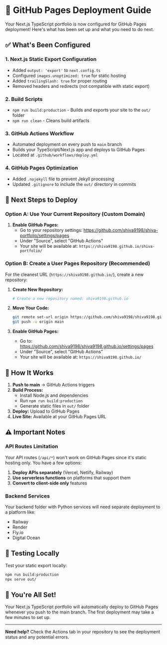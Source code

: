 # 🚀 GitHub Pages Deployment Guide

Your Next.js TypeScript portfolio is now configured for GitHub Pages deployment! Here's what has been set up and what you need to do next.

## ✅ What's Been Configured

### 1. **Next.js Static Export Configuration**
- Added `output: 'export'` to `next.config.ts`
- Configured `images.unoptimized: true` for static hosting
- Added `trailingSlash: true` for proper routing
- Removed headers and redirects (not compatible with static export)

### 2. **Build Scripts**
- `npm run build:production` - Builds and exports your site to the `out/` folder
- `npm run clean` - Cleans build artifacts

### 3. **GitHub Actions Workflow**
- Automated deployment on every push to `main` branch
- Builds your TypeScript/Next.js app and deploys to GitHub Pages
- Located at `.github/workflows/deploy.yml`

### 4. **GitHub Pages Optimization**
- Added `.nojekyll` file to prevent Jekyll processing
- Updated `.gitignore` to include the `out/` directory in commits

## 🎯 Next Steps to Deploy

### Option A: Use Your Current Repository (Custom Domain)

1. **Enable GitHub Pages:**
   - Go to your repository settings: https://github.com/shiva9198/shiva-portfolio/settings/pages
   - Under "Source", select "GitHub Actions"
   - Your site will be available at: `https://shiva9198.github.io/shiva-portfolio/`

### Option B: Create a User Pages Repository (Recommended)

For the cleanest URL (`https://shiva9198.github.io/`), create a new repository:

1. **Create New Repository:**
   ```bash
   # Create a new repository named: shiva9198.github.io
   ```

2. **Move Your Code:**
   ```bash
   git remote set-url origin https://github.com/shiva9198/shiva9198.github.io.git
   git push -u origin main
   ```

3. **Enable GitHub Pages:**
   - Go to: https://github.com/shiva9198/shiva9198.github.io/settings/pages
   - Under "Source", select "GitHub Actions"
   - Your site will be available at: `https://shiva9198.github.io/`

## 🔧 How It Works

1. **Push to main** → GitHub Actions triggers
2. **Build Process:**
   - Install Node.js and dependencies
   - Run `npm run build:production`
   - Generate static files in `out/` folder
3. **Deploy:** Upload to GitHub Pages
4. **Live Site:** Available at your GitHub Pages URL

## ⚠️ Important Notes

### API Routes Limitation
Your API routes (`/api/*`) won't work on GitHub Pages since it's static hosting only. You have a few options:

1. **Deploy APIs separately** (Vercel, Netlify, Railway)
2. **Use serverless functions** on platforms that support them
3. **Convert to client-side only** features

### Backend Services
Your backend folder with Python services will need separate deployment to a platform like:
- Railway
- Render
- Fly.io
- Digital Ocean

## 🌟 Testing Locally

Test your static export locally:
```bash
npm run build:production
npx serve out/
```

## 🎉 You're All Set!

Your Next.js TypeScript portfolio will automatically deploy to GitHub Pages whenever you push to the main branch. The first deployment may take a few minutes to set up.

---

**Need help?** Check the Actions tab in your repository to see the deployment status and any potential errors.